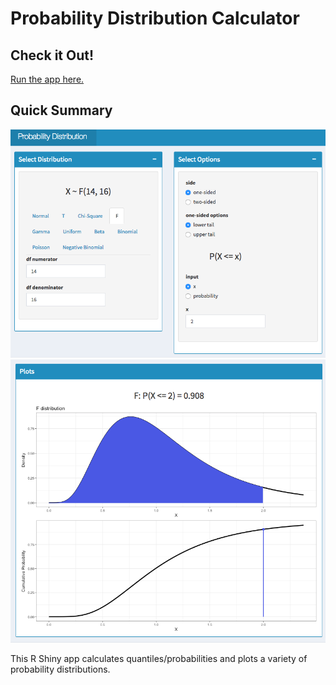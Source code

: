 # Probability Distribution Calculator

## Check it Out!

[Run the app here.](https://jennynguyen.shinyapps.io/probability_distribution_calculator/)

## Quick Summary

![screenshot of display 1](images/app_screenshot1.jpg)
![screenshot of display 2](images/app_screenshot2.jpg)

This R Shiny app calculates quantiles/probabilities and plots a variety of probability distributions. 
